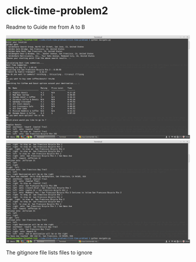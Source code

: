 # click-time-problem2
Readme to Guide me from A to B

![alt text](screenshots/Biking_Snapshot.png "Biking Navigation")
![alt text](screenshots/biking_snapshot2.png "Biking Navigation")

The gitignore file lists files to ignore

